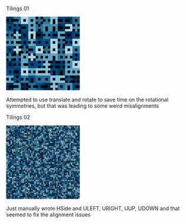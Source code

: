 Tilings 01

<img src="./Tilings_01.png" width="200" alt="Tilings_01.png">

Attempted to use translate and rotate to save time on the rotational symmetries, but that was leading to some weird misalignments

Tilings 02

<img src="./Tilings_01_01.png" width="200" alt="Tilings_01.png">

Just manually wrote HSide and ULEFT, URIGHT, UUP, UDOWN and that seemed to fix the alignment issues